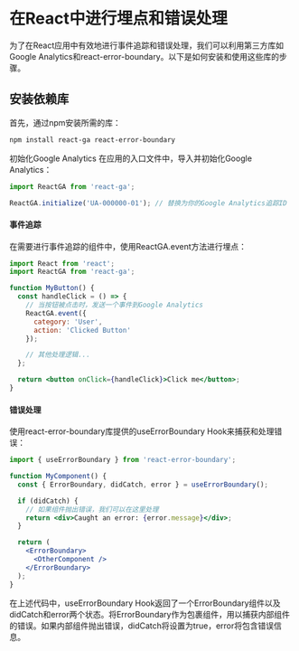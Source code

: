 # 在React中进行埋点和错误处理

为了在React应用中有效地进行事件追踪和错误处理，我们可以利用第三方库如Google Analytics和react-error-boundary。以下是如何安装和使用这些库的步骤。

## 安装依赖库

首先，通过npm安装所需的库：

```bash
npm install react-ga react-error-boundary
```

初始化Google Analytics
在应用的入口文件中，导入并初始化Google Analytics：

``` jsx
import ReactGA from 'react-ga';

ReactGA.initialize('UA-000000-01'); // 替换为你的Google Analytics追踪ID
```

#### 事件追踪
在需要进行事件追踪的组件中，使用ReactGA.event方法进行埋点：

```jsx
import React from 'react';
import ReactGA from 'react-ga';

function MyButton() {
  const handleClick = () => {
    // 当按钮被点击时，发送一个事件到Google Analytics
    ReactGA.event({
      category: 'User',
      action: 'Clicked Button'
    });

    // 其他处理逻辑...
  };

  return <button onClick={handleClick}>Click me</button>;
}
```

#### 错误处理
使用react-error-boundary库提供的useErrorBoundary Hook来捕获和处理错误：

```jsx
import { useErrorBoundary } from 'react-error-boundary';

function MyComponent() {
  const { ErrorBoundary, didCatch, error } = useErrorBoundary();

  if (didCatch) {
    // 如果组件抛出错误，我们可以在这里处理
    return <div>Caught an error: {error.message}</div>;
  }

  return (
    <ErrorBoundary>
      <OtherComponent />
    </ErrorBoundary>
  );
}
```
在上述代码中，useErrorBoundary Hook返回了一个ErrorBoundary组件以及didCatch和error两个状态。将ErrorBoundary作为包裹组件，用以捕获内部组件的错误。如果内部组件抛出错误，didCatch将设置为true，error将包含错误信息。


